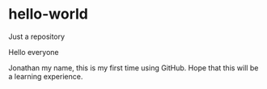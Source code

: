 # hello-world
Just a repository

Hello everyone

Jonathan my name, this is my first time using GitHub.
Hope that this will be a learning experience.
